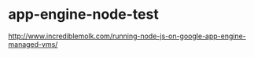 # app-engine-node-test

http://www.incrediblemolk.com/running-node-js-on-google-app-engine-managed-vms/
